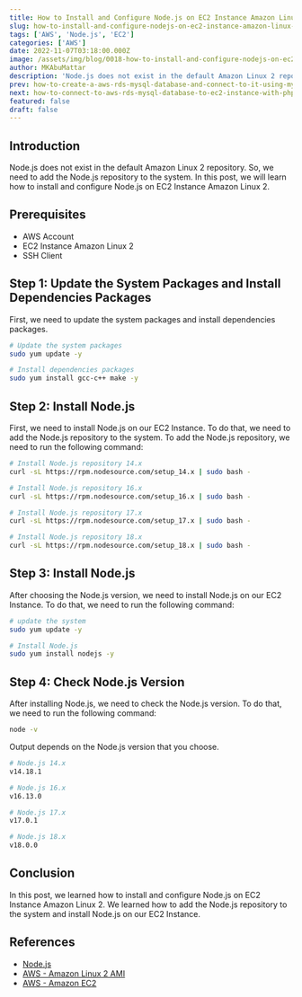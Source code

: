 ```yaml
---
title: How to Install and Configure Node.js on EC2 Instance Amazon Linux 2
slug: how-to-install-and-configure-nodejs-on-ec2-instance-amazon-linux-2
tags: ['AWS', 'Node.js', 'EC2']
categories: ['AWS']
date: 2022-11-07T03:18:00.000Z
image: /assets/img/blog/0018-how-to-install-and-configure-nodejs-on-ec2-instance-amazon-linux-2/how-to-install-and-configure-nodejs-on-ec2-instance-amazon-linux-2.png
author: MKAbuMattar
description: 'Node.js does not exist in the default Amazon Linux 2 repository. So, we need to add the Node.js repository to the system. In this post, we will learn how to install and configure Node.js on EC2 Instance Amazon Linux 2.'
prev: how-to-create-a-aws-rds-mysql-database-and-connect-to-it-using-mysql-workbench
next: how-to-connect-to-aws-rds-mysql-database-to-ec2-instance-with-php-by-using-pdo
featured: false
draft: false
---
```


## Introduction

Node.js does not exist in the default Amazon Linux 2 repository. So, we need to add the Node.js repository to the system. In this post, we will learn how to install and configure Node.js on EC2 Instance Amazon Linux 2.

## Prerequisites

- AWS Account
- EC2 Instance Amazon Linux 2
- SSH Client

## Step 1: Update the System Packages and Install Dependencies Packages

First, we need to update the system packages and install dependencies packages.

```bash
# Update the system packages
sudo yum update -y

# Install dependencies packages
sudo yum install gcc-c++ make -y
```

## Step 2: Install Node.js

First, we need to install Node.js on our EC2 Instance. To do that, we need to add the Node.js repository to the system. To add the Node.js repository, we need to run the following command:

```bash
# Install Node.js repository 14.x
curl -sL https://rpm.nodesource.com/setup_14.x | sudo bash -

# Install Node.js repository 16.x
curl -sL https://rpm.nodesource.com/setup_16.x | sudo bash -

# Install Node.js repository 17.x
curl -sL https://rpm.nodesource.com/setup_17.x | sudo bash -

# Install Node.js repository 18.x
curl -sL https://rpm.nodesource.com/setup_18.x | sudo bash -
```

## Step 3: Install Node.js

After choosing the Node.js version, we need to install Node.js on our EC2 Instance. To do that, we need to run the following command:

```bash
# update the system
sudo yum update -y

# Install Node.js
sudo yum install nodejs -y
```

## Step 4: Check Node.js Version

After installing Node.js, we need to check the Node.js version. To do that, we need to run the following command:

```bash
node -v
```

Output depends on the Node.js version that you choose.

```bash
# Node.js 14.x
v14.18.1

# Node.js 16.x
v16.13.0

# Node.js 17.x
v17.0.1

# Node.js 18.x
v18.0.0
```

## Conclusion

In this post, we learned how to install and configure Node.js on EC2 Instance Amazon Linux 2. We learned how to add the Node.js repository to the system and install Node.js on our EC2 Instance.

## References

- [Node.js](https://nodejs.org/en/)
- [AWS - Amazon Linux 2 AMI](https://aws.amazon.com/amazon-linux-2/)
- [AWS - Amazon EC2](https://aws.amazon.com/ec2/)
